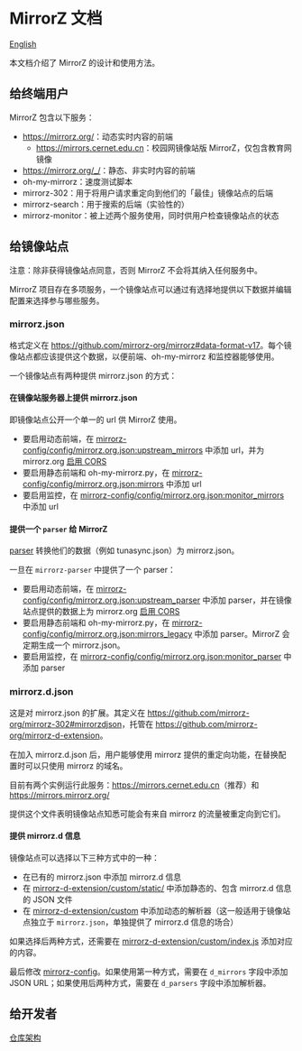# MirrorZ 文档

[English](./README.md)

本文档介绍了 MirrorZ 的设计和使用方法。

## 给终端用户

MirrorZ 包含以下服务：

* <https://mirrorz.org/>：动态实时内容的前端
    * <https://mirrors.cernet.edu.cn>：校园网镜像站版 MirrorZ，仅包含教育网镜像
* <https://mirrorz.org/_/>：静态、非实时内容的前端
* oh-my-mirrorz：速度测试脚本
* mirrorz-302：用于将用户请求重定向到他们的「最佳」镜像站点的后端
* mirrorz-search：用于搜索的后端（实验性的）
* mirrorz-monitor：被上述两个服务使用，同时供用户检查镜像站点的状态

## 给镜像站点

注意：除非获得镜像站点同意，否则 MirrorZ 不会将其纳入任何服务中。

MirrorZ 项目存在多项服务，一个镜像站点可以通过有选择地提供以下数据并编辑配置来选择参与哪些服务。

### mirrorz.json

格式定义在 <https://github.com/mirrorz-org/mirrorz#data-format-v17>。每个镜像站点都应该提供这个数据，以便前端、oh-my-mirrorz 和监控器能够使用。

一个镜像站点有两种提供 mirrorz.json 的方式：

#### 在镜像站服务器上提供 mirrorz.json

即镜像站点公开一个单一的 url 供 MirrorZ 使用。

* 要启用动态前端，在 [mirrorz-config/config/mirrorz.org.json:upstream_mirrors](https://github.com/mirrorz-org/mirrorz-config) 中添加 url，并为 mirrorz.org [启用 CORS](https://github.com/mirrorz-org/mirrorz/pull/60#issuecomment-884801035)
* 要启用静态前端和 oh-my-mirrorz.py，在 [mirrorz-config/config/mirrorz.org.json:mirrors](https://github.com/mirrorz-org/mirrorz-config) 中添加 url
* 要启用监控，在 [mirrorz-config/config/mirrorz.org.json:monitor_mirrors](https://github.com/mirrorz-org/mirrorz-config) 中添加 url

#### 提供一个 `parser` 给 MirrorZ

[parser](https://github.com/mirrorz-org/mirrorz-parser) 转换他们的数据（例如 tunasync.json）为 mirrorz.json。

一旦在 `mirrorz-parser` 中提供了一个 parser：

* 要启用动态前端，在 [mirrorz-config/config/mirrorz.org.json:upstream_parser](https://github.com/mirrorz-org/mirrorz-config) 中添加 parser，并在镜像站点提供的数据上为 mirrorz.org [启用 CORS](https://github.com/mirrorz-org/mirrorz/pull/60#issuecomment-884801035)
* 要启用静态前端和 oh-my-mirrorz.py，在 [mirrorz-config/config/mirrorz.org.json:mirrors_legacy](https://github.com/mirrorz-org/mirrorz-config) 中添加 parser。MirrorZ 会定期生成一个 mirrorz.json。
* 要启用监控，在 [mirrorz-config/config/mirrorz.org.json:monitor_parser](https://github.com/mirrorz-org/mirrorz-config) 中添加 parser

### mirrorz.d.json

这是对 mirrorz.json 的扩展。其定义在 <https://github.com/mirrorz-org/mirrorz-302#mirrorzdjson>，托管在 <https://github.com/mirrorz-org/mirrorz-d-extension>。

在加入 mirrorz.d.json 后，用户能够使用 mirrorz 提供的重定向功能，在替换配置时可以只使用 mirrorz 的域名。

目前有两个实例运行此服务：<https://mirrors.cernet.edu.cn>（推荐）和 <https://mirrors.mirrorz.org/>

提供这个文件表明镜像站点知悉可能会有来自 mirrorz 的流量被重定向到它们。

#### 提供 mirrorz.d 信息

镜像站点可以选择以下三种方式中的一种：

* 在已有的 mirrorz.json 中添加 mirrorz.d 信息
* 在 [mirrorz-d-extension/custom/static/](https://github.com/mirrorz-org/mirrorz-d-extension/tree/master/custom/static) 中添加静态的、包含 mirrorz.d 信息的 JSON 文件
* 在 [mirrorz-d-extension/custom](https://github.com/mirrorz-org/mirrorz-d-extension/tree/master/custom) 中添加动态的解析器（这一般适用于镜像站点独立于 `mirrorz.json`，单独提供了 mirrorz.d 信息的场合）

如果选择后两种方式，还需要在 [mirrorz-d-extension/custom/index.js](https://github.com/mirrorz-org/mirrorz-d-extension/blob/master/custom/index.js) 添加对应的内容。

最后修改 [mirrorz-config](https://github.com/mirrorz-org/mirrorz-config/)。如果使用第一种方式，需要在 `d_mirrors` 字段中添加 JSON URL；如果使用后两种方式，需要在 `d_parsers` 字段中添加解析器。

## 给开发者

[仓库架构](./repo-struct.zh.md)
